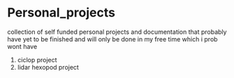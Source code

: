# Personal_projects
collection of self funded personal projects and documentation that probably have yet to be finished and will only be done in my free time which i prob wont have


1) ciclop project
2) lidar hexopod project
